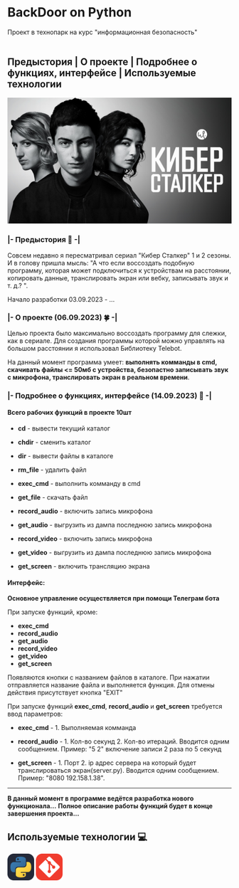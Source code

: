 # BackDoor on Python
Проект в технопарк на курс "информационная безопасность"<br><br>

## Предыстория | О проекте | Подробнее о функциях, интерфейсе | Используемые технологии
<img src="assets/cyberstalker.jpg">

### |- Предыстория 🎲 -|
Совсем недавно я пересматривал сериал "Кибер Сталкер" 1 и 2 сезоны. И в голову пришла мысль: "А что если воссоздать подобную программу, которая может подключиться к устройствам на расстоянии, копировать данные, транслировать экран или вебку, записывать звук и т. д.? ".

Начало разработки 03.09.2023 - ...

### |- О проекте (06.09.2023) 🍀 -|
Целью проекта было максимально воссоздать программу для слежки, как в сериале. Для создания программы которой можно управлять на большом расстоянии я использовал Библиотеку Telebot.

На данный момент программа умеет: <b>выполнять комманды в cmd, скачивать файлы <= 50мб с устройства, безопастно записывать звук с микрофона, транслировать экран в реальном времени</b>.

### |- Подробнее о функциях, интерфейсе (14.09.2023) 📃 -|

#### Всего рабочих функций в проекте 10шт
* __cd__ - вывести текущий каталог
* __chdir__ - сменить каталог
* __dir__ - вывести файлы в каталоге
* __rm_file__ - удалить файл
* __exec_cmd__ - выполнить комманду в cmd
* __get_file__ - скачать файл

* __record_audio__ - включить запись микрофона
* __get_audio__ - выгрузить из дампа последнюю запись микрофона

* __record_video__ - включить запись микрофона
* __get_video__ - выгрузить из дампа последнюю запись микрофона

* __get_screen__ - включить трансляцию экрана


#### Интерфейс:
<b>Основное управление осуществляется при помощи Телеграм бота</b>

При запуске функций, кроме:
* __exec_cmd__
* __record_audio__
* __get_audio__
* __record_video__
* __get_video__
* __get_screen__

Появляются кнопки с названием файлов в каталоге. При нажатии отправляется название файла и выполняется функция.
Для отмены действия присутствует кнопка "EXIT"

При запуске функций __exec_cmd__, __record_audio__ и __get_screen__ требуется ввод параметров:
* __exec_cmd__ - 1. Выполняемая комманда

* __record_audio__ - 1. Кол-во секунд 2. Кол-во итераций. Вводится одним сообщением. Пример: "5 2" включение записи 2 раза по 5 секунд

* __get_screen__ - 1. Порт 2. ip адрес сервера на который будет транслироваться экран(server.py). Вводится одним сообщением. Пример: "8080 192.158.1.38". 

---

<b>В данный момент в программе ведётся разработка нового функционала...</b>
<b>Полное описание работы функций будет в конце завершения проекта...</b>

## Используемые технологии 💻
<img src="assets/python.svg" width="60" heigth="60">
<img src="assets/git.svg" width="60" heigth="60">